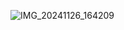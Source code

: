 ![IMG_20241126_164209](https://github.com/user-attachments/assets/119e1bec-cbcb-4af6-80ca-e1b3033c06ff)
